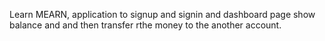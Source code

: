 Learn MEARN,
application to signup and signin and dashboard page show balance and and then transfer rthe money to the another account.
